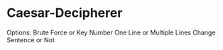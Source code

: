 # Caesar-Decipherer

Options:
  Brute Force or Key Number
  One Line or Multiple Lines
  Change Sentence or Not

